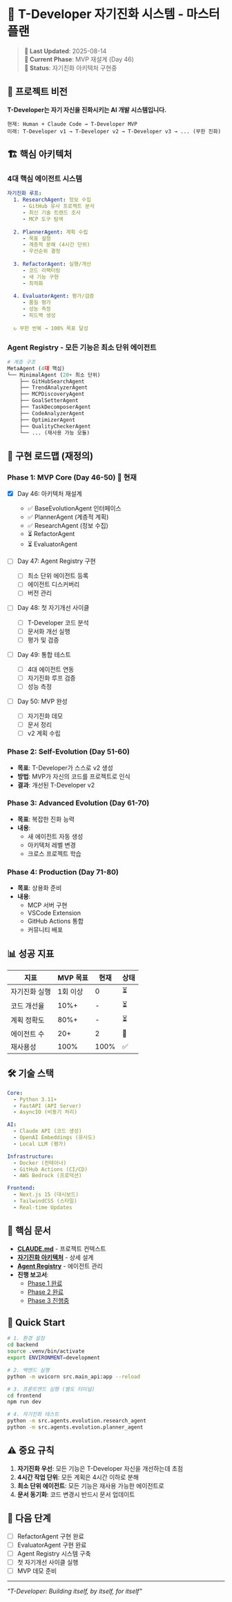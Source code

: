 # 🧬 T-Developer 자기진화 시스템 - 마스터 플랜

> **📅 Last Updated**: 2025-08-14  
> **🎯 Current Phase**: MVP 재설계 (Day 46)  
> **📍 Status**: 자기진화 아키텍처 구현중

## 🎯 프로젝트 비전

**T-Developer는 자기 자신을 진화시키는 AI 개발 시스템입니다.**

```
현재: Human + Claude Code → T-Developer MVP
미래: T-Developer v1 → T-Developer v2 → T-Developer v3 → ... (무한 진화)
```

## 🏗️ 핵심 아키텍처

### 4대 핵심 에이전트 시스템

```yaml
자기진화 루프:
  1. ResearchAgent: 정보 수집
     - GitHub 유사 프로젝트 분석
     - 최신 기술 트렌드 조사  
     - MCP 도구 탐색
     
  2. PlannerAgent: 계획 수립
     - 목표 설정
     - 계층적 분해 (4시간 단위)
     - 우선순위 결정
     
  3. RefactorAgent: 실행/개선
     - 코드 리팩터링
     - 새 기능 구현
     - 최적화
     
  4. EvaluatorAgent: 평가/검증
     - 품질 평가
     - 성능 측정
     - 피드백 생성
     
  ↻ 무한 반복 → 100% 목표 달성
```

### Agent Registry - 모든 기능은 최소 단위 에이전트

```python
# 계층 구조
MetaAgent (4대 핵심)
└── MinimalAgent (20+ 최소 단위)
    ├── GitHubSearchAgent
    ├── TrendAnalyzerAgent
    ├── MCPDiscoveryAgent
    ├── GoalSetterAgent
    ├── TaskDecomposerAgent
    ├── CodeAnalyzerAgent
    ├── OptimizerAgent
    ├── QualityCheckerAgent
    └── ... (재사용 가능 모듈)
```

## 📅 구현 로드맵 (재정의)

### Phase 1: MVP Core (Day 46-50) 🚧 현재
- [x] Day 46: 아키텍처 재설계
  - ✅ BaseEvolutionAgent 인터페이스
  - ✅ PlannerAgent (계층적 계획)
  - ✅ ResearchAgent (정보 수집)
  - ⏳ RefactorAgent
  - ⏳ EvaluatorAgent
  
- [ ] Day 47: Agent Registry 구현
  - [ ] 최소 단위 에이전트 등록
  - [ ] 에이전트 디스커버리
  - [ ] 버전 관리
  
- [ ] Day 48: 첫 자기개선 사이클
  - [ ] T-Developer 코드 분석
  - [ ] 문서화 개선 실행
  - [ ] 평가 및 검증
  
- [ ] Day 49: 통합 테스트
  - [ ] 4대 에이전트 연동
  - [ ] 자기진화 루프 검증
  - [ ] 성능 측정
  
- [ ] Day 50: MVP 완성
  - [ ] 자기진화 데모
  - [ ] 문서 정리
  - [ ] v2 계획 수립

### Phase 2: Self-Evolution (Day 51-60)
- **목표**: T-Developer가 스스로 v2 생성
- **방법**: MVP가 자신의 코드를 프로젝트로 인식
- **결과**: 개선된 T-Developer v2

### Phase 3: Advanced Evolution (Day 61-70)
- **목표**: 복잡한 진화 능력
- **내용**: 
  - 새 에이전트 자동 생성
  - 아키텍처 레벨 변경
  - 크로스 프로젝트 학습

### Phase 4: Production (Day 71-80)
- **목표**: 상용화 준비
- **내용**:
  - MCP 서버 구현
  - VSCode Extension
  - GitHub Actions 통합
  - 커뮤니티 배포

## 📊 성공 지표

| 지표 | MVP 목표 | 현재 | 상태 |
|-----|---------|------|------|
| 자기진화 실행 | 1회 이상 | 0 | ⏳ |
| 코드 개선율 | 10%+ | - | ⏳ |
| 계획 정확도 | 80%+ | - | ⏳ |
| 에이전트 수 | 20+ | 2 | 🚧 |
| 재사용성 | 100% | 100% | ✅ |

## 🛠️ 기술 스택

```yaml
Core:
  - Python 3.11+
  - FastAPI (API Server)
  - AsyncIO (비동기 처리)

AI:
  - Claude API (코드 생성)
  - OpenAI Embeddings (유사도)
  - Local LLM (평가)

Infrastructure:
  - Docker (컨테이너)
  - GitHub Actions (CI/CD)
  - AWS Bedrock (프로덕션)

Frontend:
  - Next.js 15 (대시보드)
  - TailwindCSS (스타일)
  - Real-time Updates
```

## 📝 핵심 문서

- **[CLAUDE.md](CLAUDE.md)** - 프로젝트 컨텍스트
- **[자기진화 아키텍처](docs/SELF_EVOLUTION_ARCHITECTURE.md)** - 상세 설계
- **[Agent Registry](docs/AGENT_REGISTRY.md)** - 에이전트 관리
- **진행 보고서**:
  - [Phase 1 완료](docs/00_planning/progress/phase1_complete.md)
  - [Phase 2 완료](docs/00_planning/progress/phase2_week3-4_summary.md)
  - [Phase 3 진행중](docs/00_planning/progress/phase3_week1_summary.md)

## 🚀 Quick Start

```bash
# 1. 환경 설정
cd backend
source .venv/bin/activate
export ENVIRONMENT=development

# 2. 백엔드 실행
python -m uvicorn src.main_api:app --reload

# 3. 프론트엔드 실행 (별도 터미널)
cd frontend
npm run dev

# 4. 자기진화 테스트
python -m src.agents.evolution.research_agent
python -m src.agents.evolution.planner_agent
```

## ⚠️ 중요 규칙

1. **자기진화 우선**: 모든 기능은 T-Developer 자신을 개선하는데 초점
2. **4시간 작업 단위**: 모든 계획은 4시간 이하로 분해
3. **최소 단위 에이전트**: 모든 기능은 재사용 가능한 에이전트로
4. **문서 동기화**: 코드 변경시 반드시 문서 업데이트

## 🎯 다음 단계

- [ ] RefactorAgent 구현 완료
- [ ] EvaluatorAgent 구현 완료
- [ ] Agent Registry 시스템 구축
- [ ] 첫 자기개선 사이클 실행
- [ ] MVP 데모 준비

---

*"T-Developer: Building itself, by itself, for itself"*
